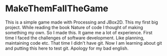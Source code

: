 # MakeThemFallTheGame
This is a simple game made with Processing and JBox2D. This my first big project. While reading the book Nature of code I thought of making something my own. So I made this. It game me a lot of experience. First time I faced the challenges of software development. Like planning, maintaining code etc. That time I didn't have git. Now I am learning about git and putting this here to test git.
Apology for my bad english.

